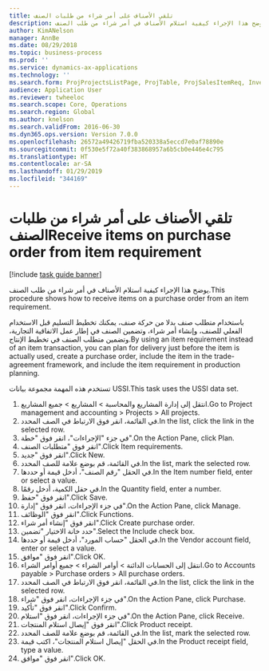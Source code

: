 ```yaml
---
title: تلقي الأصناف على أمر شراء من طلبات الصنف
description: يوضح هذا الإجراء كيفية استلام الأصناف في أمر شراء من طلب الصنف.
author: KimANelson
manager: AnnBe
ms.date: 08/29/2018
ms.topic: business-process
ms.prod: ''
ms.service: dynamics-ax-applications
ms.technology: ''
ms.search.form: ProjProjectsListPage, ProjTable, ProjSalesItemReq, InventItemIdLookupSimple, PurchCreateFromSalesOrder, VendAccountItemLookup, PurchTable, PurchEditLines
audience: Application User
ms.reviewer: twheeloc
ms.search.scope: Core, Operations
ms.search.region: Global
ms.author: knelson
ms.search.validFrom: 2016-06-30
ms.dyn365.ops.version: Version 7.0.0
ms.openlocfilehash: 26572a49426719fba520338a5eccd7e0af78890e
ms.sourcegitcommit: 0f530e5f72a40f383868957a6b5cb0e446e4c795
ms.translationtype: HT
ms.contentlocale: ar-SA
ms.lasthandoff: 01/29/2019
ms.locfileid: "344169"
---
```

# <a name="receive-items-on-purchase-order-from-item-requirement"></a><span data-ttu-id="987d8-103">تلقي الأصناف على أمر شراء من طلبات الصنف</span><span class="sxs-lookup"><span data-stu-id="987d8-103">Receive items on purchase order from item requirement</span></span>

[!include [task guide banner](../../includes/task-guide-banner.md)]

<span data-ttu-id="987d8-104">يوضح هذا الإجراء كيفية استلام الأصناف في أمر شراء من طلب الصنف.</span><span class="sxs-lookup"><span data-stu-id="987d8-104">This procedure shows how to receive items on a purchase order from an item requirement.</span></span>

<span data-ttu-id="987d8-105">باستخدام متطلب صنف بدلا من حركة صنف، يمكنك تخطيط التسليم قبل الاستخدام الفعلي للصنف، وإنشاء أمر شراء، وتضمين الصنف في إطار عمل الاتفاقية التجارية، وتضمين متطلب الصنف في تخطيط الإنتاج.</span><span class="sxs-lookup"><span data-stu-id="987d8-105">By using an item requirement instead of an item transaction, you can plan for delivery just before the item is actually used, create a purchase order, include the item in the trade-agreement framework, and include the item requirement in production planning.</span></span> 

<span data-ttu-id="987d8-106">تستخدم هذه المهمة مجموعة بيانات USSI.</span><span class="sxs-lookup"><span data-stu-id="987d8-106">This task uses the USSI data set.</span></span>

1. <span data-ttu-id="987d8-107">انتقل إلى إدارة المشاريع والمحاسبة > المشاريع > جميع المشاريع.</span><span class="sxs-lookup"><span data-stu-id="987d8-107">Go to Project management and accounting > Projects > All projects.</span></span>
2. <span data-ttu-id="987d8-108">في القائمة، انقر فوق الارتباط في الصف المحدد.</span><span class="sxs-lookup"><span data-stu-id="987d8-108">In the list, click the link in the selected row.</span></span>
3. <span data-ttu-id="987d8-109">في جزء "الإجراءات"، انقر فوق "خطة".</span><span class="sxs-lookup"><span data-stu-id="987d8-109">On the Action Pane, click Plan.</span></span>
4. <span data-ttu-id="987d8-110">انقر فوق "متطلبات الصنف".</span><span class="sxs-lookup"><span data-stu-id="987d8-110">Click Item requirements.</span></span>
5. <span data-ttu-id="987d8-111">انقر فوق "جديد".</span><span class="sxs-lookup"><span data-stu-id="987d8-111">Click New.</span></span>
6. <span data-ttu-id="987d8-112">في القائمة، قم بوضع علامة للصف المحدد.</span><span class="sxs-lookup"><span data-stu-id="987d8-112">In the list, mark the selected row.</span></span>
7. <span data-ttu-id="987d8-113">في الحقل "رقم الصنف"، أدخل قيمة أو حددها.</span><span class="sxs-lookup"><span data-stu-id="987d8-113">In the Item number field, enter or select a value.</span></span>
8. <span data-ttu-id="987d8-114">في حقل الكمية، أدخل رقمًا.</span><span class="sxs-lookup"><span data-stu-id="987d8-114">In the Quantity field, enter a number.</span></span>
9. <span data-ttu-id="987d8-115">انقر فوق "حفظ".</span><span class="sxs-lookup"><span data-stu-id="987d8-115">Click Save.</span></span>
10. <span data-ttu-id="987d8-116">في جزء الإجراءات، انقر فوق "إدارة".</span><span class="sxs-lookup"><span data-stu-id="987d8-116">On the Action Pane, click Manage.</span></span>
11. <span data-ttu-id="987d8-117">انقر فوق "الوظائف".</span><span class="sxs-lookup"><span data-stu-id="987d8-117">Click Functions.</span></span>
12. <span data-ttu-id="987d8-118">انقر فوق "إنشاء أمر شراء".</span><span class="sxs-lookup"><span data-stu-id="987d8-118">Click Create purchase order.</span></span>
13. <span data-ttu-id="987d8-119">حدد خانة الاختيار "تضمين".</span><span class="sxs-lookup"><span data-stu-id="987d8-119">Select the Include check box.</span></span>
14. <span data-ttu-id="987d8-120">في الحقل "حساب المورد"، أدخل قيمة أو حددها.</span><span class="sxs-lookup"><span data-stu-id="987d8-120">In the Vendor account field, enter or select a value.</span></span>
15. <span data-ttu-id="987d8-121">انقر فوق "موافق".</span><span class="sxs-lookup"><span data-stu-id="987d8-121">Click OK.</span></span>
16. <span data-ttu-id="987d8-122">انتقل إلى الحسابات الدائنة > أوامر الشراء > جميع أوامر الشراء.</span><span class="sxs-lookup"><span data-stu-id="987d8-122">Go to Accounts payable > Purchase orders > All purchase orders.</span></span>
17. <span data-ttu-id="987d8-123">في القائمة، انقر فوق الارتباط في الصف المحدد.</span><span class="sxs-lookup"><span data-stu-id="987d8-123">In the list, click the link in the selected row.</span></span>
18. <span data-ttu-id="987d8-124">في جزء الإجراءات، انقر فوق "شراء".</span><span class="sxs-lookup"><span data-stu-id="987d8-124">On the Action Pane, click Purchase.</span></span>
19. <span data-ttu-id="987d8-125">انقر فوق "تأكيد".</span><span class="sxs-lookup"><span data-stu-id="987d8-125">Click Confirm.</span></span>
20. <span data-ttu-id="987d8-126">في جزء الإجراءات، انقر فوق "استلام".</span><span class="sxs-lookup"><span data-stu-id="987d8-126">On the Action Pane, click Receive.</span></span>
21. <span data-ttu-id="987d8-127">انقر فوق "إيصال استلام المنتجات".</span><span class="sxs-lookup"><span data-stu-id="987d8-127">Click Product receipt.</span></span>
22. <span data-ttu-id="987d8-128">في القائمة، قم بوضع علامة للصف المحدد.</span><span class="sxs-lookup"><span data-stu-id="987d8-128">In the list, mark the selected row.</span></span>
23. <span data-ttu-id="987d8-129">في الحقل "إيصال استلام المنتجات"، اكتب قيمة.</span><span class="sxs-lookup"><span data-stu-id="987d8-129">In the Product receipt field, type a value.</span></span>
24. <span data-ttu-id="987d8-130">انقر فوق "موافق".</span><span class="sxs-lookup"><span data-stu-id="987d8-130">Click OK.</span></span>

